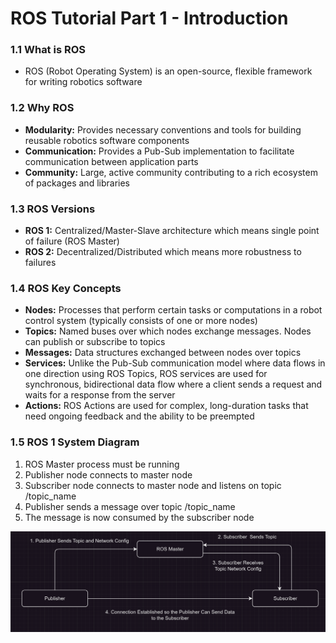 # ROS Tutorial Part 1 - Introduction

### 1.1 What is ROS
- ROS (Robot Operating System) is an open-source, flexible framework for writing robotics software

### 1.2 Why ROS
- **Modularity:** Provides necessary conventions and tools for building reusable robotics software components
- **Communication:** Provides a Pub-Sub implementation to facilitate communication between application parts
- **Community:** Large, active community contributing to a rich ecosystem of packages and libraries

### 1.3 ROS Versions
- **ROS 1:** Centralized/Master-Slave architecture which means single point of failure (ROS Master)
- **ROS 2:** Decentralized/Distributed which means more robustness to failures

### 1.4 ROS Key Concepts
- **Nodes:** Processes that perform certain tasks or computations in a robot control system (typically consists of one or more nodes)
- **Topics:** Named buses over which nodes exchange messages. Nodes can publish or subscribe to topics
- **Messages:** Data structures exchanged between nodes over topics
- **Services:** Unlike the Pub-Sub communication model where data flows in one direction using ROS Topics, ROS services are used for synchronous, bidirectional data flow where a client sends a request and waits for a response from the server
- **Actions:** ROS Actions are used for complex, long-duration tasks that need ongoing feedback and the ability to be preempted

### 1.5 ROS 1 System Diagram
1. ROS Master process must be running
2. Publisher node connects to master node
3. Subscriber node connects to master node and listens on topic /topic_name
4. Publisher sends a message over topic /topic_name
5. The message is now consumed by the subscriber node
<p align="center">
    <img src="ros architecture.png" alt="ROS 1 System Diagram" />
</p>
